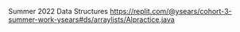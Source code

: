 Summer 2022 Data Structures
https://replit.com/@ysears/cohort-3-summer-work-ysears#ds/arraylists/Alpractice.java
